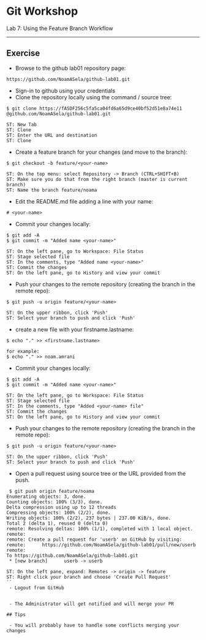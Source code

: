 # Git Workshop
Lab 7: Using the Feature Branch Workflow

---

## Exercise


 - Browse to the github lab01 repository page:
```
https://github.com/NoamASela/github-lab01.git
```

 - Sign-in to github using your credentials
 - Clone the repository locally using the command / source tree:
```
$ git clone https://fASDF256c5fa5ca04fd6a65d9ce40bf52d51e8a74e11 @github.com/NoamASela/github-lab01.git
```
```
ST: New Tab
ST: Clone
ST: Enter the URL and destination
ST: Clone
```

 - Create a feature branch for your changes (and move to the branch):
```
$ git checkout -b feature/<your-name>
```
```
ST: On the top menu: select Repository -> Branch (CTRL+SHIFT+B)
ST: Make sure you do that from the right branch (master is current branch)
ST: Name the branch feature/noama
```

 - Edit the README.md file adding a line with your name:
```
# <your-name>
```

 - Commit your changes locally:
```
$ git add -A
$ git commit -m "Added name <your-name>"
```
```
ST: On the left pane, go to Workspace: File Status
ST: Stage selected file
ST: In the comments, type "Added name <your-name>"
ST: Commit the changes
ST: On the left pane, go to History and view your commit
```

 - Push your changes to the remote repository (creating the branch in the remote repo):
```
$ git push -u origin feature/<your-name>
```

```
ST: On the upper ribbon, click 'Push'
ST: Select your branch to push and click 'Push'
```

 - create a new file with your firstname.lastname:
```
$ echo "." >> <firstname.lastname>

for example:
$ echo "." >> noam.amrani
```

 - Commit your changes locally:
```
$ git add -A
$ git commit -m "Added name <your-name>"
```
```
ST: On the left pane, go to Workspace: File Status
ST: Stage selected file
ST: In the comments, type "Added <your-name> file"
ST: Commit the changes
ST: On the left pane, go to History and view your commit
```

 - Push your changes to the remote repository (creating the branch in the remote repo):
```
$ git push -u origin feature/<your-name>
```
```
ST: On the upper ribbon, click 'Push'
ST: Select your branch to push and click 'Push'
```

 - Open a pull request using source tree or the URL provided from the push. 
```
 $ git push origin feature/noama
Enumerating objects: 3, done.
Counting objects: 100% (3/3), done.
Delta compression using up to 12 threads
Compressing objects: 100% (2/2), done.
Writing objects: 100% (2/2), 237 bytes | 237.00 KiB/s, done.
Total 2 (delta 1), reused 0 (delta 0)
remote: Resolving deltas: 100% (1/1), completed with 1 local object.
remote:
remote: Create a pull request for 'userb' on GitHub by visiting:
remote:      https://github.com/NoamASela/github-lab01/pull/new/userb
remote:
To https://github.com/NoamASela/github-lab01.git
 * [new branch]      userb -> userb
```
```
ST: On the left pane, expand: Remotes -> origin -> feature
ST: Right click your branch and choose 'Create Pull Request'
``
 - Logout from GitHub
 

 - The Administrator will get notified and will merge your PR

## Tips

 - You will probably have to handle some conflicts merging your changes

